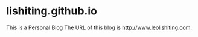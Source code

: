 # lishiting.github.io
This is a Personal Blog
The URL of this blog is  http://www.leolishiting.com.

